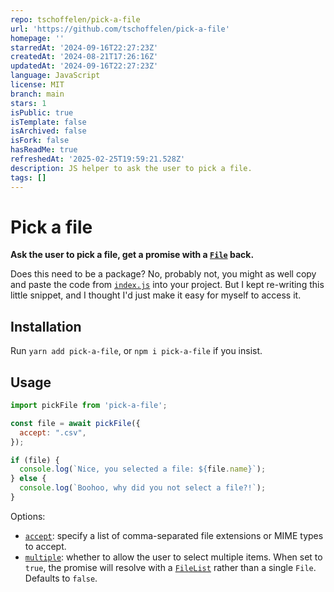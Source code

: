 ```yaml
---
repo: tschoffelen/pick-a-file
url: 'https://github.com/tschoffelen/pick-a-file'
homepage: ''
starredAt: '2024-09-16T22:27:23Z'
createdAt: '2024-08-21T17:26:16Z'
updatedAt: '2024-09-16T22:27:23Z'
language: JavaScript
license: MIT
branch: main
stars: 1
isPublic: true
isTemplate: false
isArchived: false
isFork: false
hasReadMe: true
refreshedAt: '2025-02-25T19:59:21.528Z'
description: JS helper to ask the user to pick a file.
tags: []
---
```


# Pick a file

**Ask the user to pick a file, get a promise with a [`File`](https://developer.mozilla.org/en-US/docs/Web/API/File) back.**

Does this need to be a package? No, probably not, you might as well copy and paste the code from
[`index.js`](src/index.js) into your project. But I kept re-writing this little snippet, and I
thought I'd just make it easy for myself to access it.

## Installation

Run `yarn add pick-a-file`, or `npm i pick-a-file` if you insist.

## Usage

```js
import pickFile from 'pick-a-file';

const file = await pickFile({
  accept: ".csv",
});

if (file) {
  console.log(`Nice, you selected a file: ${file.name}`);
} else {
  console.log(`Boohoo, why did you not select a file?!`);
}
```

Options:

- [`accept`](https://developer.mozilla.org/en-US/docs/Web/HTML/Element/input/file#accept): specify a list of comma-separated file extensions or MIME types to accept.
- [`multiple`](https://developer.mozilla.org/en-US/docs/Web/HTML/Element/input/file#multiple): whether to allow the user to select multiple items. When set to `true`, the promise will resolve with a [`FileList`](https://developer.mozilla.org/en-US/docs/Web/API/FileList) rather than a single `File`. Defaults to `false`.
